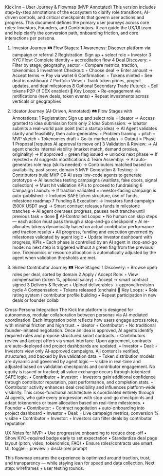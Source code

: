 Kick Inn – User Journey & Flowmap (MVP Annotated)
This version includes step-by-step annotations of the ecosystem to clarify role transitions, AI-driven controls, and critical checkpoints that govern user actions and progress.
This document defines the primary user journeys across core roles: Investors, Founders, and Contributors. It can guide the UX/UI team and help clarify the conversion path, onboarding friction, and core interactions per persona.

1. Investor Journey
🛤️ Flow Stages:
	1	Awareness: Discover platform via campaign or referral
	2	Registration: Sign up + select role = Investor
	3	KYC Flow: Complete identity + accreditation flow
	4	Deal Discovery:
	◦	Filter by stage, geography, sector
	◦	Compare metrics, traction, tokenomics
	5	Investment Checkout:
	◦	Choose deal → Enter amount → Accept terms → Pay via wallet 
	6	Confirmation:
	◦	Tokens minted
	◦	See deal in dashboard
	7	Portfolio View:
	◦	Track token prices, project updates, and deal milestones
	8	Optional Secondary Trade (future):
	◦	Sell tokens P2P (if DEX enabled)
🔁 Key Loops:
	•	Re-engagement via notifications (new deals, token events)
	•	Repeat investments across verticals or geographies

2. Ideator Journey (AI-Driven, Annotated)
🛤️ Flow Stages with Annotations:
	1	Registration: Sign up and select role = Ideator → Access granted to idea submission form only
	2	Idea Submission: → Ideator submits a real-world pain point (not a startup idea) → AI Agent validates clarity and feasibility, then auto-generates:
	◦	Problem framing + pitch
	◦	MVP sketch
	◦	Tokenomics draft
	◦	Go-to-market plan → Output = Phase 1 Proposal [requires AI approval to move on]
	3	Validation & Review: → AI agent checks internal viability (market match, demand proxies, originality) → If approved = green flag issued → unlocks next phase → If rejected = AI suggests modifications
	4	Team Assembly: → AI auto-generates role map (skills needed) → Contributors matched based on availability, past score, domain
	5	MVP Generation & Testing: → Contributors build MVP OR AI uses low-code agents to generate prototype → AI launches testing campaigns (waitlists, fake doors, signal collection) → Must hit validation KPIs to proceed to fundraising
	6	Campaign Launch: → If traction validated = investor-facing campaign is auto-published → Includes SAFE token structure, use of funds, milestone roadmap
	7	Funding & Execution: → Investors fund campaign (500K USDT avg) → Smart contract releases funds in milestone tranches → AI agent oversees progress, pauses next tranche until previous task = done
🔁 AI-Controlled Loops:
	•	No human can skip steps — each action must pass through a stop-and-go checkpoint
	•	AI re-allocates tokens dynamically based on actual contributor performance and traction results
	•	All progress, funding and execution governed by milestones validated by agent logic
	•	Update investor dashboard with progress, KPIs
	•	Each phase is controlled by an AI agent in stop-and-go mode: no next step is triggered without a green flag from the previous one. Tokenomics or resource allocation is automatically adjusted by the agent when validation thresholds are met.

3. Skilled Contributor Journey
🛤️ Flow Stages:
	1	Discovery:
	◦	Browse open roles per deal, sorted by domain
	2	Apply / Accept Role:
	◦	View compensation (token %, optional salary)
	◦	Accept → smart contract signed
	3	Delivery & Review:
	◦	Upload deliverables → approval/revision cycle
	4	Compensation:
	◦	Tokens released (onchain)
🔁 Key Loops:
	•	Role rating system / contributor profile building
	•	Repeat participation in new deals or founder collab

Cross-Persona Integration
The Kick Inn platform is designed for autonomous, modular collaboration between personas via AI-mediated coordination. Each integration point reflects how users engage across roles, with minimal friction and high trust.
	•	Ideator + Contributor:
	◦	No traditional founder-initiated negotiation. Once an idea is approved, AI agents identify required roles and propose structured smart contracts.
	◦	Contributors review and accept offers via smart interface. Upon agreement, contracts are auto-deployed and project dashboards are updated.
	•	Investor + Deal:
	◦	Investors view only AI-approved campaigns. All content is verified, structured, and backed by live validation data.
	◦	Token distribution models are dynamic and governed by agent logic — visible in real-time and adjusted based on validation checkpoints and contributor engagement. No equity is issued or tracked; all value exchange occurs through tokenized SAFE logic.
	•	Contributor + Investor:
	◦	Investors gain additional confidence through contributor reputation, past performance, and completion stats.
	◦	Contributor activity enhances deal credibility and influences platform-wide visibility.
This cross-functional architecture is coordinated entirely through AI agents, who gate every progression with stop-and-go checkpoints and adapt tokenomics or team allocation based on real-time milestones.
	•	Founder + Contributor:
	◦	Contract negotiation + auto-onboarding into project dashboard
	•	Investor + Deal:
	◦	Live campaign metrics, conversion % visible
	•	Contributor + Investor:
	◦	Investors can filter deals by contributor reputation

UX Notes for MVP:
	•	Use progressive onboarding to reduce drop-off
	•	Show KYC-required badge early to set expectation
	•	Standardize deal page layout (pitch, video, tokenomics, FAQ)
	•	Ensure roles/contracts use smart UI: toggle + preview + disclaimer prompt

This flowmap ensures the experience is optimized around traction, trust, and transparency — while staying lean for speed and data collection. Next step: wireframes + user testing rounds.
